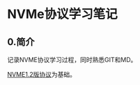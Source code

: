 # NVMe协议学习笔记

0.简介
----
记录NVME协议学习过程，同时熟悉GIT和MD。

[NVME1.2版协议][1]为基础。

[1]:http://www.nvmexpress.org/wp-content/uploads/NVM-Express-1_2-Gold-20141209.pdf

